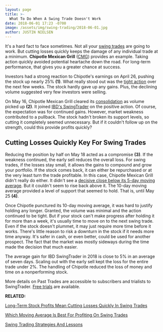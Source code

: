 ```yaml
---
layout: page
title: >-
  What To Do When A Swing Trade Doesn't Work
date: 2018-06-01 17:23 -0700
image: /assets/img/swing-trading/2018-06-01.jpg
author: JUSTIN NIELSEN
---
```






It's a hard fact to face sometimes. Not all your [swing trades](https://www.investors.com/ibd-university/swing-trading/) are going to work. But cutting losses quickly keeps the damage of any individual trade at a minimum. **Chipotle Mexican Grill** ([CMG](https://research.investors.com/quote.aspx?symbol=CMG)) provides an example. Taking action quickly avoided potential heartache down the road. For long-term performance, that gives you a greater chance at success.




Investors had a strong reaction to Chipotle's earnings on April 26, pushing the stock up nearly 25% **(1)**. What really stood out was the [tight action](https://www.investors.com/research/swing-trading/what-tight-action-reveals-about-a-stocks-potential/) over the next few weeks. The stock hardly gave up any gains. Plus, the declining volume suggested very few investors were selling.


On May 16, Chipotle Mexican Grill cleared its [consolidation](https://www.investors.com/ibd-university/chart-reading/) as volume picked up **(2)**. It joined [IBD's SwingTrader](http://shop.investors.com/offer/splashresponsive.aspx?id=SwingTrader&src=A011LPH) on the positive action. Of course, the expectation was for continued gains. However, market weakness contributed to a pullback. The stock hadn't broken its support levels, so cutting it completely seemed unnecessary. But if it couldn't follow up on the strength, could this provide profits quickly?


Cutting Losses Quickly Key For Swing Trades
-------------------------------------------


Reducing the position by half on May 18 acted as a compromise **(3)**. If the weakness continued, the early sell reduces the overall loss. For swing trades, if the losses stay small, it allows the gains to compound and grow your portfolio. If the stock comes back, it can either be repurchased or at the very least turn the trade profitable. In this case, Chipotle Mexican Grill didn't really do either. It didn't see a [decisive close below its 5-day moving average](https://www.investors.com/research/swing-trading/short-term-moving-averages-can-help-cut-stock-losses-quicker/). But it couldn't seem to rise back above it. The 10-day moving average provided a level of support that seemed to hold. That is, until May 25 **(4)**.


Once Chipotle punctured its 10-day moving average, it was hard to justify holding any longer. Granted, the volume was minimal and the action continued to be tight. But if your stock can't make progress after holding it for more than a week, it's usually time to move on to the next swing trade. Even if the stock doesn't plummet, it may just require more time before it works. There's little reason to risk a downturn in the stock if it needs more time anyway. It's safer in cash, or even better, could be used for another prospect. The fact that the market was mostly sideways during the time made the decision that much easier.


The average gain for IBD SwingTrader in 2018 is close to 5% in an average of seven days. Scaling out with the early sell kept the loss for the entire trade under 2%. The handling of Chipotle reduced the loss of money and time on a nonperforming stock.


More details on Past Trades are accessible to subscribers and trialists to SwingTrader. [Free trials](http://shop.investors.com/offer/splashresponsive.aspx?id=SwingTrader&src=A011LPH) are available.


**RELATED:**


[Long-Term Stock Profits Mean Cutting Losses Quickly In Swing Trades](https://www.investors.com/research/swing-trading/cutting-losses-is-key-to-long-term-stock-profits/)


[Which Moving Average Is Best For Profiting On Swing Trades](https://www.investors.com/research/swing-trading/which-moving-average-is-best-for-profiting-on-swing-trades/)


[Swing Trading Strategies And Lessons](https://www.investors.com/ibd-university/swing-trading/)




